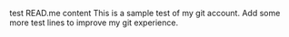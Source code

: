 test READ.me content
This is a sample test of my git account.
Add some more test lines to improve my git experience.
